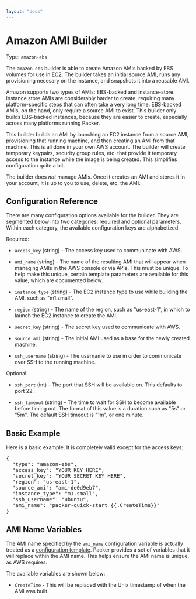```yaml
---
layout: "docs"
---
```


# Amazon AMI Builder

Type: `amazon-ebs`

The `amazon-ebs` builder is able to create Amazon AMIs backed by EBS
volumes for use in [EC2](http://aws.amazon.com/ec2/). The builder takes
an initial source AMI, runs any provisioning necesary on the instance,
and snapshots it into a reusable AMI.

Amazon supports two types of AMIs: EBS-backed and instance-store. Instance
store AMIs are considerably harder to create, requiring many platform-specific
steps that can often take a very long time. EBS-backed AMIs, on the hand,
only require a source AMI to exist. This builder only builds EBS-backed
instances, because they are easier to create, especially across many
platforms running Packer.

This builder builds an AMI by launching an EC2 instance from a source AMI,
provisioning that running machine, and then creating an AMI from that machine.
This is all done in your own AWS account. The builder will create temporary
keypairs, security group rules, etc. that provide it temporary access to
the instance while the image is being created. This simplifies configuration
quite a bit.

The builder does _not_ manage AMIs. Once it creates an AMI and stores it
in your account, it is up to you to use, delete, etc. the AMI.

## Configuration Reference

There are many configuration options available for the builder. They are
segmented below into two categories: required and optional parameters. Within
each category, the available configuration keys are alphabetized.

Required:

* `access_key` (string) - The access key used to communicate with AWS.

* `ami_name` (string) - The name of the resulting AMI that will appear
  when managing AMIs in the AWS console or via APIs. This must be unique.
  To help make this unique, certain template parameters are available for
  this value, which are documented below.

* `instance_type` (string) - The EC2 instance type to use while building
  the AMI, such as "m1.small".

* `region` (string) - The name of the region, such as "us-east-1", in which
  to launch the EC2 instance to create the AMI.

* `secret_key` (string) - The secret key used to communicate with AWS.

* `source_ami` (string) - The initial AMI used as a base for the newly
  created machine.

* `ssh_username` (string) - The username to use in order to communicate
  over SSH to the running machine.

Optional:

* `ssh_port` (int) - The port that SSH will be available on. This defaults
  to port 22.

* `ssh_timeout` (string) - The time to wait for SSH to become available
  before timing out. The format of this value is a duration such as "5s"
  or "5m". The default SSH timeout is "1m", or one minute.

## Basic Example

Here is a basic example. It is completely valid except for the access keys:

<pre class="prettyprint">
{
  "type": "amazon-ebs",
  "access_key": "YOUR KEY HERE",
  "secret_key": "YOUR SECRET KEY HERE",
  "region": "us-east-1",
  "source_ami": "ami-de0d9eb7",
  "instance_type": "m1.small",
  "ssh_username": "ubuntu",
  "ami_name": "packer-quick-start {{.CreateTime}}"
}
</pre>

## AMI Name Variables

The AMI name specified by the `ami_name` configuration variable is actually
treated as a [configuration template](/docs/templates/configuration-templates.html).
Packer provides a set of variables that it will replace
within the AMI name. This helps ensure the AMI name is unique, as AWS requires.

The available variables are shown below:

* `CreateTime` - This will be replaced with the Unix timestamp of when
  the AMI was built.
